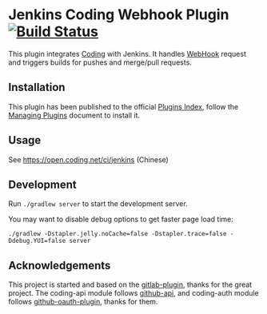 # Jenkins Coding Webhook Plugin [![Build Status](https://ci.jenkins.io/buildStatus/icon?job=Plugins%2Fcoding-webhook-plugin%2Fmaster)](https://ci.jenkins.io/job/Plugins/job/coding-webhook-plugin/job/master/)

This plugin integrates [Coding][1] with Jenkins. It handles [WebHook][2] request and triggers
builds for pushes and merge/pull requests.

## Installation

This plugin has been published to the official [Plugins Index][4], follow the [Managing Plugins][5]
document to install it.

## Usage

See <https://open.coding.net/ci/jenkins> (Chinese)

## Development

Run `./gradlew server` to start the development server.

You may want to disable debug options to get faster page load time: 

```
./gradlew -Dstapler.jelly.noCache=false -Dstapler.trace=false -Ddebug.YUI=false server
```

## Acknowledgements

This project is started and based on the [gitlab-plugin][3], thanks for the great project.
The coding-api module follows [github-api][6], and coding-auth module follows [github-oauth-plugin][7], thanks for them.

  [1]: https://coding.net
  [2]: https://open.coding.net/webhooks
  [3]: https://github.com/jenkinsci/gitlab-plugin
  [4]: https://plugins.jenkins.io
  [5]: https://jenkins.io/doc/book/managing/plugins
  [6]: https://github.com/kohsuke/github-api
  [7]: https://github.com/jenkinsci/github-oauth-plugin
